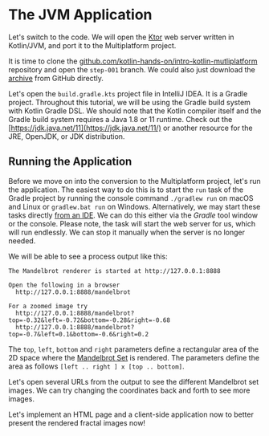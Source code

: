 
# The JVM Application

Let's switch to the code. We will open the [Ktor](https://ktor.io)
web server written in Kotlin/JVM, and port it to the Multiplatform
project. 

It is time to clone the
[github.com/kotlin-hands-on/intro-kotlin-mutliplatform](https://github.com/kotlin-hands-on/intro-kotlin-mutliplatform/tree/step-001)
repository and open the `step-001` branch. We could also just download the
[archive](https://github.com/kotlin-hands-on/intro-kotlin-mutliplatform/archive/step-001.zip)
from GitHub directly. 

Let's open the `build.gradle.kts` project file in IntelliJ IDEA. It is a Gradle project. 
Throughout this tutorial, we will be
using the Gradle build system with Kotlin Gradle DSL. We should note that
the Kotlin compiler itself and the Gradle build system requires a Java 1.8 or 11
runtime. Check out the 
[https://jdk.java.net/11](https://jdk.java.net/11/) or another resource 
for the JRE, OpenJDK, or JDK distribution.

## Running the Application

Before we move on into the conversion to the Multiplatform project,
let's run the application. The easiest way to do this is to start the
`run` task of the Gradle project by running the console command
`./gradlew run` on macOS and Linux or `gradlew.bat run` on Windows.
Alternatively, we may start these tasks directly
[from an IDE](https://www.jetbrains.com/help/idea/work-with-gradle-tasks.html).
We can do this either via the _Gradle_
tool window or the console. Please note, the task will start the web server for
us, which will run endlessly. We can stop it manually when the
server is no longer needed.

We will be able to see a process output like this:

```
The Mandelbrot renderer is started at http://127.0.0.1:8888

Open the following in a browser
  http://127.0.0.1:8888/mandelbrot

For a zoomed image try
  http://127.0.0.1:8888/mandelbrot?top=-0.32&left=-0.72&bottom=-0.28&right=-0.68
  http://127.0.0.1:8888/mandelbrot?top=-0.7&left=0.1&bottom=-0.6&right=0.2

```

The `top`, `left`, `bottom` and `right` parameters define a rectangular area
of the 2D space where the [Mandelbrot Set](https://en.wikipedia.org/wiki/Mandelbrot_set)
is rendered. The parameters define the area as follows `[left .. right ] x [top .. bottom]`.

Let's open several URLs from the output to see the different Mandelbrot set
images. We can try changing the coordinates back and forth to see more images.

Let's implement an HTML page and a client-side application now to better present
the rendered fractal images now!
